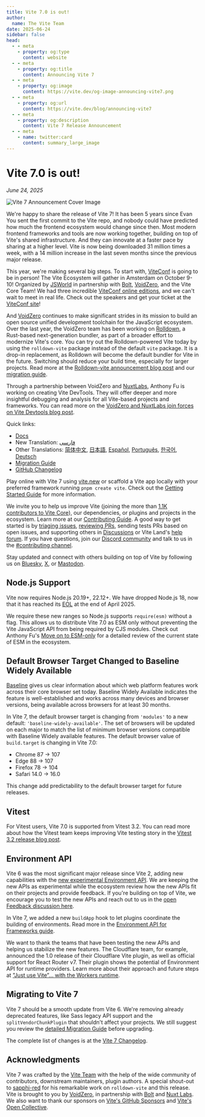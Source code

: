 ```yaml
---
title: Vite 7.0 is out!
author:
  name: The Vite Team
date: 2025-06-24
sidebar: false
head:
  - - meta
    - property: og:type
      content: website
  - - meta
    - property: og:title
      content: Announcing Vite 7
  - - meta
    - property: og:image
      content: https://vite.dev/og-image-announcing-vite7.png
  - - meta
    - property: og:url
      content: https://vite.dev/blog/announcing-vite7
  - - meta
    - property: og:description
      content: Vite 7 Release Announcement
  - - meta
    - name: twitter:card
      content: summary_large_image
---
```


# Vite 7.0 is out!

_June 24, 2025_

![Vite 7 Announcement Cover Image](/og-image-announcing-vite7.png)

We're happy to share the release of Vite 7! It has been 5 years since Evan You sent the first commit to the Vite repo, and nobody could have predicted how much the frontend ecosystem would change since then. Most modern frontend frameworks and tools are now working together, building on top of Vite's shared infrastructure. And they can innovate at a faster pace by sharing at a higher level. Vite is now being downloaded 31 million times a week, with a 14 million increase in the last seven months since the previous major release.

This year, we're making several big steps. To start with, [ViteConf](https://viteconf.org) is going to be in person! The Vite Ecosystem will gather in Amsterdam on October 9-10! Organized by [JSWorld](https://jsworldconference.com/) in partnership with [Bolt](https://bolt.new), [VoidZero](https://voidzero.dev), and the Vite Core Team! We had three incredible [ViteConf online editions](https://www.youtube.com/@viteconf/playlists), and we can't wait to meet in real life. Check out the speakers and get your ticket at the [ViteConf site](https://viteconf.org)!

And [VoidZero](https://voidzero.dev/posts/announcing-voidzero-inc) continues to make significant strides in its mission to build an open source unified development toolchain for the JavaScript ecosystem. Over the last year, the VoidZero team has been working on [Rolldown](https://rolldown.rs/), a Rust-based next-generation bundler, as part of a broader effort to modernize Vite's core. You can try out the Rolldown-powered Vite today by using the `rolldown-vite` package instead of the default `vite` package. It is a drop-in replacement, as Rolldown will become the default bundler for Vite in the future. Switching should reduce your build time, especially for larger projects. Read more at the [Rolldown-vite announcement blog post](https://voidzero.dev/posts/announcing-rolldown-vite) and our [migration guide](https://vite.dev/rolldown).

Through a partnership between VoidZero and [NuxtLabs](https://nuxtlabs.com/), Anthony Fu is working on creating Vite DevTools. They will offer deeper and more insightful debugging and analysis for all Vite-based projects and frameworks. You can read more on the [VoidZero and NuxtLabs join forces on Vite Devtools blog post](https://voidzero.dev/posts/voidzero-nuxtlabs-vite-devtools).

Quick links:

- [Docs](/)
- New Translation: [فارسی](https://fa.vite.dev/)
- Other Translations: [简体中文](https://cn.vite.dev/), [日本語](https://ja.vite.dev/), [Español](https://es.vite.dev/), [Português](https://pt.vite.dev/), [한국어](https://ko.vite.dev/), [Deutsch](https://de.vite.dev/)
- [Migration Guide](/guide/migration)
- [GitHub Changelog](https://github.com/vitejs/vite/blob/main/packages/vite/CHANGELOG.md)

Play online with Vite 7 using [vite.new](https://vite.new) or scaffold a Vite app locally with your preferred framework running `pnpm create vite`. Check out the [Getting Started Guide](/guide/) for more information.

We invite you to help us improve Vite (joining the more than [1.1K contributors to Vite Core](https://github.com/vitejs/vite/graphs/contributors)), our dependencies, or plugins and projects in the ecosystem. Learn more at our [Contributing Guide](https://github.com/vitejs/vite/blob/main/CONTRIBUTING.md). A good way to get started is by [triaging issues](https://github.com/vitejs/vite/issues), [reviewing PRs](https://github.com/vitejs/vite/pulls), sending tests PRs based on open issues, and supporting others in [Discussions](https://github.com/vitejs/vite/discussions) or Vite Land's [help forum](https://discord.com/channels/804011606160703521/1019670660856942652). If you have questions, join our [Discord community](http://chat.vite.dev/) and talk to us in the [#contributing channel](https://discord.com/channels/804011606160703521/804439875226173480).

Stay updated and connect with others building on top of Vite by following us on [Bluesky](https://bsky.app/profile/vite.dev), [X](https://twitter.com/vite_js), or [Mastodon](https://webtoo.ls/@vite).

## Node.js Support

Vite now requires Node.js 20.19+, 22.12+. We have dropped Node.js 18, now that it has reached its [EOL](https://endoflife.date/nodejs) at the end of April 2025.

We require these new ranges so Node.js supports `require(esm)` without a flag. This allows us to distribute Vite 7.0 as ESM only without preventing the Vite JavaScript API from being required by CJS modules. Check out Anthony Fu's [Move on to ESM-only](https://antfu.me/posts/move-on-to-esm-only) for a detailed review of the current state of ESM in the ecosystem.

## Default Browser Target Changed to Baseline Widely Available

[Baseline](https://web-platform-dx.github.io/web-features/) gives us clear information about which web platform features work across their core browser set today. Baseline Widely Available indicates the feature is well-established and works across many devices and browser versions, being available across browsers for at least 30 months.

In Vite 7, the default browser target is changing from `'modules'` to a new default: `'baseline-widely-available'`. The set of browsers will be updated on each major to match the list of minimum browser versions compatible with Baseline Widely available features. The default browser value of `build.target` is changing in Vite 7.0:

- Chrome 87 → 107
- Edge 88 → 107
- Firefox 78 → 104
- Safari 14.0 → 16.0

This change add predictability to the default browser target for future releases.

## Vitest

For Vitest users, Vite 7.0 is supported from Vitest 3.2. You can read more about how the Vitest team keeps improving Vite testing story in the [Vitest 3.2 release blog post](https://vitest.dev/blog/vitest-3-2.html).

## Environment API

Vite 6 was the most significant major release since Vite 2, adding new capabilities with the [new experimental Environment API](https://vite.dev/blog/announcing-vite6.html#experimental-environment-api). We are keeping the new APIs as experimental while the ecosystem review how the new APIs fit on their projects and provide feedback. If you're building on top of Vite, we encourage you to test the new APIs and reach out to us in the [open Feedback discussion here](https://github.com/vitejs/vite/discussions/16358).

In Vite 7, we added a new `buildApp` hook to let plugins coordinate the building of environments. Read more in the [Environment API for Frameworks guide](/guide/api-environment-frameworks.html#environments-during-build).

We want to thank the teams that have been testing the new APIs and helping us stabilize the new features. The Cloudflare team, for example, announced the 1.0 release of their Cloudflare Vite plugin, as well as official support for React Router v7. Their plugin shows the potential of Environment API for runtime providers. Learn more about their approach and future steps at ["Just use Vite”… with the Workers runtime](https://blog.cloudflare.com/introducing-the-cloudflare-vite-plugin/).

## Migrating to Vite 7

Vite 7 should be a smooth update from Vite 6. We're removing already deprecated features, like Sass legacy API support and the `splitVendorChunkPlugin` that shouldn't affect your projects. We still suggest you review the [detailed Migration Guide](/guide/migration) before upgrading.

The complete list of changes is at the [Vite 7 Changelog](https://github.com/vitejs/vite/blob/main/packages/vite/CHANGELOG.md).

## Acknowledgments

Vite 7 was crafted by the [Vite Team](/team) with the help of the wide community of contributors, downstream maintainers, plugin authors. A special shout-out to [sapphi-red](https://github.com/sapphi-red) for his remarkable work on `rolldown-vite` and this release. Vite is brought to you by [VoidZero](https://voidzero.dev), in partnership with [Bolt](https://bolt.new/) and [Nuxt Labs](https://nuxtlabs.com/). We also want to thank our sponsors on [Vite's GitHub Sponsors](https://github.com/sponsors/vitejs) and [Vite's Open Collective](https://opencollective.com/vite).
